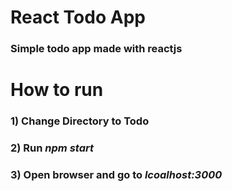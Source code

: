 # React Todo App
### Simple todo app made with reactjs

# How to run
### 1) Change Directory to Todo
### 2) Run ***npm start*** 
### 3) Open browser and go to ***lcoalhost:3000***